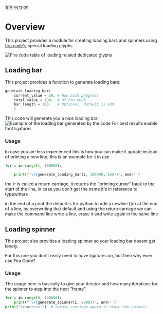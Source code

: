 [🇧🇷 version](langs/PT-BR.MD)
# Overview

This project provides a module for creating loading bars and spinners using [fira code's](https://github.com/tonsky/FiraCode) special loading glyphs.

![Fira code table of loading related dedicated glyphs](/images/fira_symbols.png)


## Loading bar

This project provides a function to generate loading bars:

```python
generate_loading_bar(
    current_value = 50, # How much progress
    total_value = 100,  # Of how much
    bar_length = 100    # Optional, default is 100
    )
```

This code will generate you a nice loading bar:
![Example of the loading bar generated by the code](images/loading_bar_example.png)
For best results enable font ligatures

### Usage

In case you are less experienced this is how you can make it update instead of printing a new line, this is an example for it in use

```python
for i in range(1, 100000):

    print(f'\r{generate_loading_bar(i, 100000, 100)}', end='')

```
the \r is called a return carriage, it returns the "printing cursor" back to the start of the line, in case you don't get the name it's in reference to typewriters

in the end of a print the default is for python to add a newline (\n) at the end of a line, by overwriting that default and using the return carriage we can make the command line write a line, erase it and write again in the same line


## Loading spinner

This project also provides a loading spinner so your loading bar doesnt get lonely.

For this one you don't really need to have ligatures on, but then why even use Fira Code?

### Usage

The usage here is basically to give your iterator and how many iterations for the spinner to step into the next "frame"

``` python
for i in range(0, 100000):
    print(f'\r{generate_spinner(i, 2000)}', end='')
print("\rsuccess!")  # return carriage again to erase the spinner
```